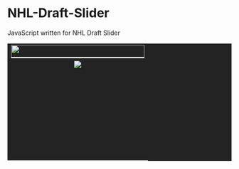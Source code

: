 
# NHL-Draft-Slider
JavaScript written for NHL Draft Slider

<link href='http://fonts.googleapis.com/css?family=Oswald' rel='stylesheet' type='text/css'>
<!--<script src="/trade_deadline.js"></script>-->
<script src="//ajax.googleapis.com/ajax/libs/jquery/1.10.2/jquery.min.js"></script>
<style type="text/css">
<!--
.bottomwhite {
border-bottom: 2px solid #FFFFFF;
}
#ticker {
    height: 220px;
	width:300px;
    overflow: hidden;
	margin: 0; padding: 0;
	list-style: none;
	vertical-align: middle;
}
#ticker li {
    height: 220px;
	width:300px;
	vertical-align: top;

}

#ticker li span {
	font-family: Oswald;
	vertical-align: top;

	}
-->
</style>


<table cellpadding="0" cellspacing="0" border="0" align="center" width="300" bgcolor="#232323">
<tr>
<td align="center" width="300" height="28">
<img src="http://images.sportsnetwork.com/snetwork/home700/events/homepage/right/tradetracker/banner1.jpg" width="300" height="28" class="bottomwhite">
</td>
</tr>
<tr>
<td align="center" width="300" height="220" class="bottomwhite">
<ul id="ticker">

<li><img src="http://images.sportsnetwork.com/nhl/specialevents/trade_deadline/wisniewski_ducks.jpg"></li>
<li><img src="http://images.sportsnetwork.com/nhl/specialevents/trade_deadline/stewart_wild.jpg"></li>
<li><img src="http://images.sportsnetwork.com/nhl/specialevents/trade_deadline/talbot_bruins.jpg"></li>
<li><img src="http://images.sportsnetwork.com/nhl/specialevents/trade_deadline/mitchell_habs.jpg"></li>
<li><img src="http://images.sportsnetwork.com/nhl/specialevents/trade_deadline/brewer_leafs.jpg"></li>
<li><img src="http://images.sportsnetwork.com/nhl/specialevents/trade_deadline/knight_wild.jpg"></li>
<li><img src="http://images.sportsnetwork.com/nhl/specialevents/trade_deadline/lovejoy_penguins.jpg"></li>
<li><img src="http://images.sportsnetwork.com/nhl/specialevents/trade_deadline/jokinen_blues.jpg"></li>
<li><img src="http://images.sportsnetwork.com/nhl/specialevents/trade_deadline/baertschi_canucks.jpg"></li>
<li><img src="http://images.sportsnetwork.com/nhl/specialevents/trade_deadline/clark_avs.jpg"></li>
<li><img src="http://images.sportsnetwork.com/nhl/specialevents/trade_deadline/neurvirth_islanders.jpg"></li>
<li><img src="http://images.sportsnetwork.com/nhl/specialevents/trade_deadline/leggio_coyotes.jpg"></li>
<li><img src="http://images.sportsnetwork.com/nhl/specialevents/trade_deadline/leopold_wild.jpg"></li>
<li><img src="http://images.sportsnetwork.com/nhl/specialevents/trade_deadline/zidlicky_wings.jpg"></li>
<li><img src="http://images.sportsnetwork.com/nhl/specialevents/trade_deadline/kennedy_islanders.jpg"></li>
<li><img src="http://images.sportsnetwork.com/nhl/specialevents/trade_deadline/conacher_canucks.jpg"></li>
<li><img src="http://images.sportsnetwork.com/nhl/specialevents/trade_deadline/smith_blackhawks.jpg"></li>
<li><img src="http://images.sportsnetwork.com/nhl/specialevents/trade_deadline/cole_penguins.jpg"></li>
<li><img src="http://images.sportsnetwork.com/nhl/specialevents/trade_deadline/hamilton_avs.jpg"></li>
<li><img src="http://images.sportsnetwork.com/nhl/specialevents/trade_deadline/michalek_blues.jpg"></li>
<li><img src="http://images.sportsnetwork.com/nhl/specialevents/trade_deadline/flynn_canadiens.jpg"></li>
<li><img src="http://images.sportsnetwork.com/nhl/specialevents/trade_deadline/petry_canadiens.jpg"></li>
<li><img src="http://images.sportsnetwork.com/nhl/specialevents/trade_deadline/coburn_gudas.jpg"></li>
<li><img src="http://images.sportsnetwork.com/nhl/specialevents/trade_deadline/connolly_bruins.jpg"></li>
<li><img src="http://images.sportsnetwork.com/nhl/specialevents/trade_deadline/cole_wings.jpg"></li>
<li><img src="http://images.sportsnetwork.com/nhl/specialevents/trade_deadline/yandle_rangers.jpg"></li>
<li><img src="http://images.sportsnetwork.com/nhl/specialevents/trade_deadline/glencross_capitals.jpg"></li>
<li><img src="http://images.sportsnetwork.com/nhl/specialevents/trade_deadline/vermette_blackhawks.jpg"></li>
</ul>
</td>
</tr>
</table>


